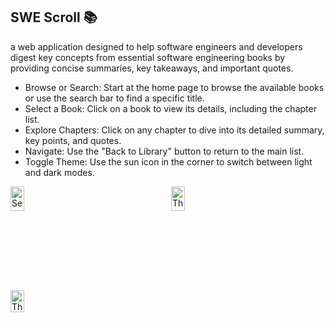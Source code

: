 ## SWE Scroll 📚
a web application designed to help software engineers and developers digest key concepts from essential software engineering books by providing concise summaries, key takeaways, and important quotes.

<ul>
    <li> Browse or Search: Start at the home page to browse the available books or use the search bar to find a specific title. </li>
    <li> Select a Book: Click on a book to view its details, including the chapter list. </li>
    <li> Explore Chapters: Click on any chapter to dive into its detailed summary, key points, and quotes. </li>
    <li> Navigate: Use the "Back to Library" button to return to the main list. </li>
    <li> Toggle Theme: Use the sun icon in the corner to switch between light and dark modes. </li>
</ul>

<div style="display: grid; grid-template-columns: 1fr 1fr; gap: 10px; margin-top: 10px;">
    <img src="https://github.com/user-attachments/assets/aa0be4d7-faf8-4b53-917d-b890deeaab92" alt="Second Screenshot" style="width: 30%; height: 50%;">
    <img src="https://github.com/user-attachments/assets/e3a0efb4-2806-47cc-8a54-20ca15164d8c" alt="Third Screenshot" style="width: 30%; height: 50%;">
    <img src="https://github.com/user-attachments/assets/e11a82cc-43b4-4798-a3ec-ac7092db976a" alt="Third Screenshot" style="width: 30%; height: 50%;">
</div>


